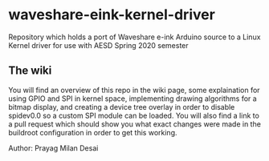 # waveshare-eink-kernel-driver
Repository which holds a port of Waveshare e-ink Arduino source to a Linux Kernel driver for use with AESD Spring 2020 semester

## The wiki
You will find an overview of this repo in the wiki page, some explaination for using GPIO and SPI in kernel space, 
implementing drawing algorithms for a bitmap display, and creating a device tree overlay in order to disable spidev0.0 
so a custom SPI module can be loaded. You will also find a link to a pull request which should show you what exact changes were 
made in the buildroot configuration in order to get this working.

Author: Prayag Milan Desai
